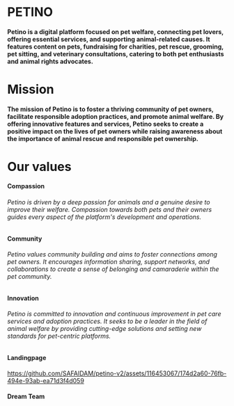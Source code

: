 # PETINO
#### Petino is a digital platform focused on pet welfare, connecting pet lovers, offering essential services, and supporting animal-related causes. It features content on pets, fundraising for charities, pet rescue, grooming, pet sitting, and veterinary consultations, catering to both pet enthusiasts and animal rights advocates.

# Mission 
#### The mission of Petino is to foster a thriving community of pet owners, facilitate responsible adoption practices, and promote animal welfare. By offering innovative features and services, Petino seeks to create a positive impact on the lives of pet owners while raising awareness about the importance of animal rescue and responsible pet ownership.

# Our values 
#### Compassion
###### Petino is driven by a deep passion for animals and a genuine desire to improve their welfare. Compassion towards both pets and their owners guides every aspect of the platform's development and operations.
#### Community
######  Petino values community building and aims to foster connections among pet owners. It encourages information sharing, support networks, and collaborations to create a sense of belonging and camaraderie within the pet community.

#### Innovation
######  Petino is committed to innovation and continuous improvement in pet care services and adoption practices. It seeks to be a leader in the field of animal welfare by providing cutting-edge solutions and setting new standards for pet-centric platforms.

#### Landingpage

https://github.com/SAFAIDAM/petino-v2/assets/116453067/174d2a60-76fb-494e-93ab-ea71d3f4d059

#### Dream Team





